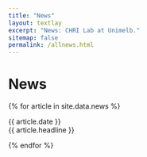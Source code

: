 ```yaml
---
title: "News"
layout: textlay
excerpt: "News: CHRI Lab at Unimelb."
sitemap: false
permalink: /allnews.html
---
```


# News

<div class="well">
  {% for article in site.data.news %}
    <div class="row">
        <div class="col-sm-6">
          <p>{{ article.date }}<br/>
          {{ article.headline }}</p>
        </div>
    </div>
  {% endfor %}
</div>
<!--
<div class="well">
{% for article in site.data.news %}
{%- if article.img %}
<div class="row">
<div class="col-sm-6 clearfix">
  <img src="{{ site.url }}{{ site.baseurl }}/images/news/{{ article.img }}" class="img-responsive" width="22%" style="float: left" />
{{ article.date }}<br/>
{{ article.headline}}</div>
</div>
{%- else -%}
<p>{{ article.date }}<br/>
{{ article.headline}}</p>
{%- endif %}
{% endfor %}
</div>
-->

